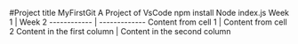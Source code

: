 #Project title MyFirstGit
A Project of VsCode
npm install
Node index.js
Week 1 | Week 2
------------ | -------------
Content from cell 1 | Content from cell 2
Content in the first column | Content in the second column
